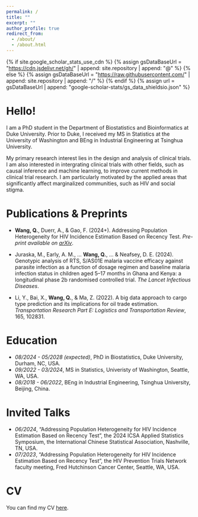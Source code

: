 ```yaml
---
permalink: /
title: ""
excerpt: ""
author_profile: true
redirect_from: 
  - /about/
  - /about.html
---
```


{% if site.google_scholar_stats_use_cdn %}
{% assign gsDataBaseUrl = "https://cdn.jsdelivr.net/gh/" | append: site.repository | append: "@" %}
{% else %}
{% assign gsDataBaseUrl = "https://raw.githubusercontent.com/" | append: site.repository | append: "/" %}
{% endif %}
{% assign url = gsDataBaseUrl | append: "google-scholar-stats/gs_data_shieldsio.json" %}

<span class='anchor' id='about-me'></span>
# Hello!

I am a PhD student in the Department of Biostatistics and Bioinformatics at Duke University. Prior to Duke, I received my MS in Statistics at the University of Washington and BEng in Industrial Engineering at Tsinghua University.

My primary research interest lies in the design and analysis of clinical trials. I am also interested in intergrating clinical trials with other fields, such as causal inference and machine learning, to improve current methods in clinical trial research. I am particularly motivated by the applied areas that significantly affect marginalized communities, such as HIV and social stigma.


<!--# 🔥 News-->
<!--- *2022.02*: &nbsp;🎉🎉 Lorem ipsum dolor sit amet, consectetur adipiscing elit. Vivamus ornare aliquet ipsum, ac tempus justo dapibus sit amet. -->
<!--- *2022.02*: &nbsp;🎉🎉 Lorem ipsum dolor sit amet, consectetur adipiscing elit. Vivamus ornare aliquet ipsum, ac tempus justo dapibus sit amet. -->

<span class='anchor' id='publications-and-preprints'></span>
# Publications & Preprints
- **Wang, Q.**, Duerr, A., & Gao, F. (2024+). Addressing Population Heterogeneity for HIV Incidence Estimation Based on Recency Test. *Pre-print available on [arXiv](https://arxiv.org/abs/2311.10848)*.

- Juraska, M., Early, A. M., ... **Wang, Q.**, ... & Neafsey, D. E. (2024). Genotypic analysis of RTS, S/AS01E malaria vaccine efficacy against parasite infection as a function of dosage regimen and baseline malaria infection status in children aged 5–17 months in Ghana and Kenya: a longitudinal phase 2b randomised controlled trial. *The Lancet Infectious Diseases*.

- Li, Y., Bai, X., **Wang, Q.**, & Ma, Z. (2022). A big data approach to cargo type prediction and its implications for oil trade estimation. *Transportation Research Part E: Logistics and Transportation Review*, 165, 102831.

<!--# 🎖 Honors and Awards-->
<!--- *2021.10* Lorem ipsum dolor sit amet, consectetur adipiscing elit. Vivamus ornare aliquet ipsum, ac tempus justo dapibus sit amet. -->
<!--- *2021.09* Lorem ipsum dolor sit amet, consectetur adipiscing elit. Vivamus ornare aliquet ipsum, ac tempus justo dapibus sit amet. -->

# Education
- *08/2024 - 05/2028 (expected)*, PhD in Biostatistics, Duke University, Durham, NC, USA.
- *09/2022 - 03/2024*, MS in Statistics, Univeristy of Washington, Seattle, WA, USA. 
- *08/2018 - 06/2022*, BEng in Industrial Engineering, Tsinghua University, Beijing, China.

# Invited Talks
- *06/2024*, “Addressing Population Heterogeneity for HIV Incidence Estimation Based on Recency Test”, the 2024 ICSA Applied Statistics Symposium, the International Chinese Statistical Association, Nashville, TN, USA.
- *07/2023*, “Addressing Population Heterogeneity for HIV Incidence Estimation Based on Recency Test”, the HIV Prevention Trials Network faculty meeting, Fred Hutchinson Cancer Center, Seattle, WA, USA.

<!--# 💻 Internships-->
<!--- *2019.05 - 2020.02*, [Lorem](https://github.com/), China.-->

# CV
You can find my CV [here](https://drive.google.com/file/d/13oLMIuOwYzikRyrmj4YYgWGA9mlAUoKJ/view?usp=sharing).
